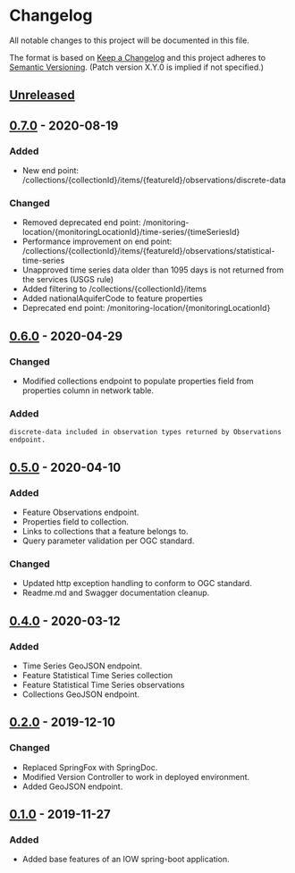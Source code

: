 # Changelog
All notable changes to this project will be documented in this file.

The format is based on [Keep a Changelog](http://keepachangelog.com/en/1.0.0/)
and this project adheres to [Semantic Versioning](http://semver.org/spec/v2.0.0.html). (Patch version X.Y.0 is implied if not specified.)

## [Unreleased](https://github.com/USGS/time-series-services/compare/time-series-services/compare/0.7.0...master)

## [0.7.0](https://github.com/USGS/time-series-services/compare/time-series-services-0.6.0...time-series-services-0.7.0) - 2020-08-19
### Added
-   New end point: /collections/{collectionId}/items/{featureId}/observations/discrete-data
### Changed
-   Removed deprecated end point: /monitoring-location/{monitoringLocationId}/time-series/{timeSeriesId}
-   Performance improvement on end point: /collections/{collectionId}/items/{featureId}/observations/statistical-time-series
-   Unapproved time series data older than 1095 days is not returned from the services (USGS rule)
-   Added filtering to /collections/{collectionId}/items
-   Added nationalAquiferCode to feature properties
-   Deprecated end point: /monitoring-location/{monitoringLocationId}

## [0.6.0](https://github.com/USGS/time-series-services/compare/time-series-services-0.5.0...time-series-services-0.6.0) - 2020-04-29
### Changed
-   Modified collections endpoint to populate properties field from properties column in network table.
### Added
    discrete-data included in observation types returned by Observations endpoint.

## [0.5.0](https://github.com/USGS/time-series-services/compare/time-series-services-0.4.0...time-series-services-0.5.0) - 2020-04-10
### Added
-   Feature Observations endpoint.
-   Properties field to collection.
-   Links to collections that a feature belongs to.
-   Query parameter validation per OGC standard.
### Changed
-   Updated http exception handling to conform to OGC standard.
-   Readme.md and Swagger documentation cleanup.

## [0.4.0](https://github.com/USGS/time-series-services/compare/time-series-services-0.2.0...time-series-services-0.4.0) - 2020-03-12
### Added
-   Time Series GeoJSON endpoint.
-   Feature Statistical Time Series collection
-   Feature Statistical Time Series observations
-   Collections GeoJSON endpoint.

## [0.2.0](https://github.com/usgs/time-series-services/compare/time-series-services-0.1.0...time-series-services-0.2.0) - 2019-12-10
### Changed
-   Replaced SpringFox with SpringDoc.
-   Modified Version Controller to work in deployed environment.
-   Added GeoJSON endpoint.

## [0.1.0](https://github.com/usgs/time-series-services/tree/time-series-services-0.1.0) - 2019-11-27
### Added
-   Added base features of an IOW spring-boot application.
